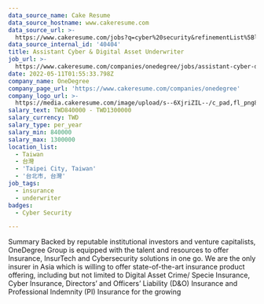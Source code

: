 ```yaml
---
data_source_name: Cake Resume
data_source_hostname: www.cakeresume.com
data_source_url: >-
  https://www.cakeresume.com/jobs?q=cyber%20security&refinementList%5Blang_name%5D%5B0%5D=English&refinementList%5Bsalary_type%5D=per_year&range%5Bsalary_range%5D%5Bmin%5D=1000000
data_source_internal_id: '40404'
title: Assistant Cyber & Digital Asset Underwriter
job_url: >-
  https://www.cakeresume.com/companies/onedegree/jobs/assistant-cyber-digital-asset-underwriter
date: 2022-05-11T01:55:33.798Z
company_name: OneDegree
company_page_url: 'https://www.cakeresume.com/companies/onedegree'
company_logo_url: >-
  https://media.cakeresume.com/image/upload/s--6XjriZIL--/c_pad,fl_png8,h_200,w_200/v1642045226/dn9ctblwuesbjr2edfkx.png
salary_text: TWD840000 - TWD1300000
salary_currency: TWD
salary_type: per_year
salary_min: 840000
salary_max: 1300000
location_list:
  - Taiwan
  - 台灣
  - 'Taipei City, Taiwan'
  - '台北市, 台灣'
job_tags:
  - insurance
  - underwriter
badges:
  - Cyber Security

---
```


Summary Backed by reputable institutional investors and venture capitalists, OneDegree Group is equipped with the talent and resources to offer Insurance, InsurTech and Cybersecurity solutions in one go. We are the only insurer in Asia which is willing to offer state-of-the-art insurance product offering, including but not limited to Digital Asset Crime/ Specie Insurance, Cyber Insurance, Directors’ and Officers’ Liability (D&O) Insurance and Professional Indemnity (PI) Insurance for the growing